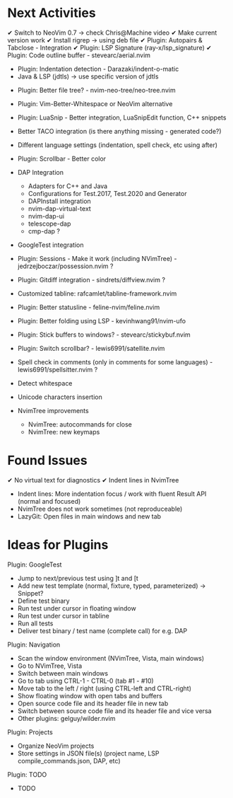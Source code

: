 
Next Activities
===============

 ✔ Switch to NeoVim 0.7 -> check Chris@Machine video
 ✔ Make current version work
 ✔ Install rigrep -> using deb file
 ✔ Plugin: Autopairs & Tabclose - Integration
 ✔ Plugin: LSP Signature (ray-x/lsp_signature)
 ✔ Plugin: Code outline buffer - stevearc/aerial.nvim

 + Plugin: Indentation detection - Darazaki/indent-o-matic
 + Java & LSP (jdtls) -> use specific version of jdtls
 - Plugin: Better file tree? - nvim-neo-tree/neo-tree.nvim
 + Plugin: Vim-Better-Whitespace or NeoVim alternative
 + Plugin: LuaSnip - Better integration, LuaSnipEdit function, C++ snippets

 + Better TACO integration (is there anything missing - generated code?)
 + Different language settings (indentation, spell check, etc using after)
 + Plugin: Scrollbar - Better color

 + DAP Integration
   * Adapters for C++ and Java
   * Configurations for Test.2017, Test.2020 and Generator
   * DAPInstall integration
   * nvim-dap-virtual-text
   * nvim-dap-ui
   * telescope-dap
   * cmp-dap ?

 - GoogleTest integration
 - Plugin: Sessions - Make it work (including NVimTree) - jedrzejboczar/possession.nvim ?
 - Plugin: Gitdiff integration - sindrets/diffview.nvim ?
 - Customized tabline: rafcamlet/tabline-framework.nvim
 - Plugin: Better statusline - feline-nvim/feline.nvim
 - Plugin: Better folding using LSP - kevinhwang91/nvim-ufo
 - Plugin: Stick buffers to windows? - stevearc/stickybuf.nvim
 - Plugin: Switch scrollbar? - lewis6991/satellite.nvim
 
 - Spell check in comments (only in comments for some languages) - lewis6991/spellsitter.nvim ?
 - Detect whitespace
 - Unicode characters insertion

 - NvimTree improvements
   * NvimTree: autocommands for close
   * NvimTree: new keymaps

Found Issues
============

 ✔ No virtual text for diagnostics
 ✔ Indent lines in NvimTree
 - Indent lines: More indentation focus / work with fluent Result API (normal and focused)
 - NvimTree does not work sometimes (not reproduceable)
 - LazyGit: Open files in main windows and new tab


Ideas for Plugins
=================

 Plugin: GoogleTest

 - Jump to next/previous test using ]t and [t
 - Add new test template (normal, fixture, typed, parameterized) -> Snippet?
 - Define test binary
 - Run test under cursor in floating window
 - Run test under cursor in tabline
 - Run all tests 
 - Deliver test binary / test name (complete call) for e.g. DAP

 Plugin: Navigation

 - Scan the window environment (NVimTree, Vista, main windows)
 - Go to NVimTree, Vista
 - Switch between main windows
 - Go to tab using CTRL-1 - CTRL-0 (tab #1 - #10)
 - Move tab to the left / right (using CTRL-left and CTRL-right)
 - Show floating window with open tabs and buffers
 - Open source code file and its header file in new tab
 - Switch between source code file and its header file and vice versa
 - Other plugins: gelguy/wilder.nvim

 Plugin: Projects

 - Organize NeoVim projects
 - Store settings in JSON file(s) (project name, LSP compile_commands.json, DAP, etc)

 Plugin: TODO

  - TODO

